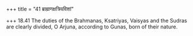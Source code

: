 +++
title = "41 ब्राह्मणक्षत्रियविशां"

+++
18.41 The duties of the Brahmanas, Ksatriyas, Vaisyas and the Sudras are
clearly divided, O Arjuna, according to Gunas, born of their nature.
